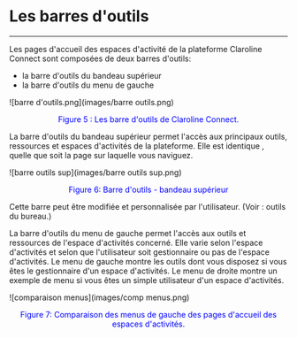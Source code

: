
# Les barres d'outils

---

Les pages d'accueil des espaces d'activité de la plateforme Claroline Connect sont composées de deux barres d'outils:
- la barre d'outils du bandeau supérieur
- la barre d'outils du menu de gauche

![barre d'outils.png](images/barre outils.png)

<p style="text-align: center; color: blue">Figure 5 : Les barre d'outils de Claroline Connect.</p>

La barre d'outils du bandeau supérieur permet l'accès aux principaux outils, ressources et espaces d'activités de la plateforme.
Elle est identique , quelle que soit la page sur laquelle vous naviguez.

![barre outils sup](images/barre outils sup.png)

<p style="text-align: center; color: blue">Figure 6: Barre d'outils - bandeau supérieur</p>

Cette barre peut être modifiée et personnalisée par l'utilisateur. (Voir : outils du bureau.)

La barre d'outils du menu de gauche permet l'accès aux outils et ressources de l'espace d'activités concerné. Elle varie selon l'espace d'activités et selon que l'utilisateur soit gestionnaire ou pas de l'espace d'activités.
Le menu de gauche montre les outils dont vous disposez si vous êtes le gestionnaire d'un espace d'activités. Le menu de droite montre un exemple de menu si vous êtes un simple utilisateur d'un espace d'activités.

![comparaison menus](images/comp menus.png)

<p style="text-align: center; color: blue">Figure 7: Comparaison des menus de gauche des pages d'accueil des espaces d'activités.</p>
